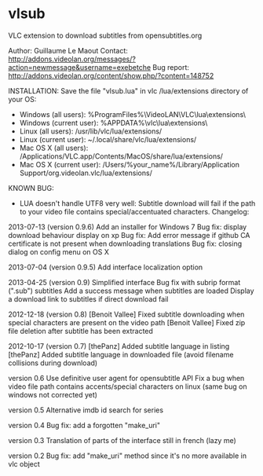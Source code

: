 vlsub
=====

VLC extension to download subtitles from opensubtitles.org


Author: Guillaume Le Maout
Contact: http://addons.videolan.org/messages/?action=newmessage&username=exebetche
Bug report: http://addons.videolan.org/content/show.php/?content=148752

INSTALLATION:
Save the file "vlsub.lua" in vlc /lua/extensions directory of your OS:
* Windows (all users): %ProgramFiles%\VideoLAN\VLC\lua\extensions\
* Windows (current user): %APPDATA%\vlc\lua\extensions\
* Linux (all users): /usr/lib/vlc/lua/extensions/
* Linux (current user): ~/.local/share/vlc/lua/extensions/
* Mac OS X (all users): /Applications/VLC.app/Contents/MacOS/share/lua/extensions/
* Mac OS X (current user): /Users/%your_name%/Library/Application Support/org.videolan.vlc/lua/extensions/

KNOWN BUG:
- LUA doesn't handle UTF8 very well: Subtitle download will fail if the path to your video file contains special/accentuated characters.
Changelog:

2013-07-13 (version 0.9.6)
Add an installer for Windows 7
Bug fix: display download behaviour display on xp
Bug fix: Add error message if github CA certificate is not present when downloading translations
Bug fix: closing dialog on config menu on OS X

2013-07-04 (version 0.9.5)
Add interface localization option

2013-04-25 (version 0.9)
  Simplified interface
  Bug fix with subrip format (".sub") subtitles
  Add a success message when subtitles are loaded
  Display a download link to subtitles if direct download fail
  
2012-12-18 (version 0.8)
  [Benoit Vallee] Fixed subtitle downloading when special characters are present on the video path
  [Benoit Vallee] Fixed zip file deletion after subtitle has been extracted

2012-10-17 (version 0.7)
  [thePanz] Added subtitle language in listing
  [thePanz] Added subtitle language in downloaded file (avoid filename collisions during download)

version 0.6
  Use definitive user agent for opensubtitle API
  Fix a bug when video file path contains accents/special characters on linux (same bug on windows not corrected yet)

version 0.5
  Alternative imdb id search for series

version 0.4
  Bug fix: add a forgotten "make_uri"

version 0.3
  Translation of parts of the interface still in french (lazy me)

version 0.2
  Bug fix: add "make_uri" method since it's no more available in vlc object
